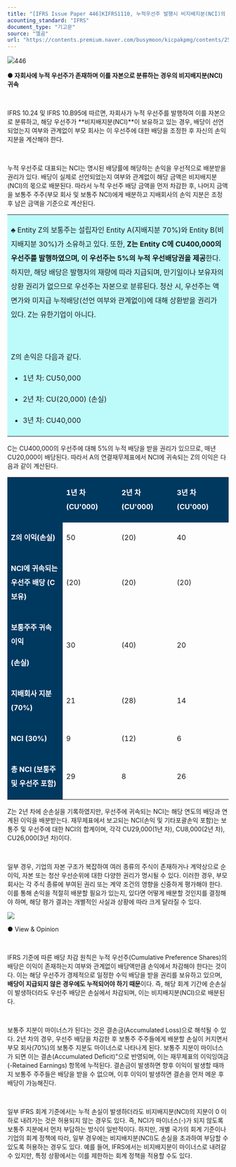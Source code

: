 ```yaml
---
title: "[IFRS Issue Paper 446]KIFRS1110, 누적우선주 발행시 비지배지분(NCI)의 계산"
acounting_standard: "IFRS"
document_type: "기고문"
source: "엘곰"
url: "https://contents.premium.naver.com/busymoon/kicpakpmg/contents/250307151914505up"
---
```

![](https://n2.news.naver.com/l.gif?type=content)446

**● 자회사에 누적 우선주가 존재하며 이를 자본으로 분류하는 경우의 비지배지분(NCI) 귀속**

​

IFRS 10.24 및 IFRS 10.B95에 따르면, 자회사가 누적 우선주를 발행하여 이를 자본으로 분류하고, 해당 우선주가 \*\*비지배지분(NCI)\*\*이 보유하고 있는 경우, 배당이 선언되었는지 여부와 관계없이 부모 회사는 이 우선주에 대한 배당을 조정한 후 자신의 손익 지분을 계산해야 한다.

​

누적 우선주로 대표되는 NCI는 명시된 배당률에 해당하는 손익을 우선적으로 배분받을 권리가 있다. 배당이 실제로 선언되었는지 여부와 관계없이 해당 금액은 비지배지분(NCI)의 몫으로 배분된다. 따라서 누적 우선주 배당 금액을 먼저 차감한 후, 나머지 금액을 보통주 주주(부모 회사 및 보통주 NCI)에게 배분하고 지배회사의 손익 지분은 조정 후 남은 금액을 기준으로 계산된다.

<table style=""><tbody><tr><td colspan="3" rowspan="1" style="width: 100.0%; height: 128.0px;  background-color: #bdfbfa;"><div><p style="line-height:2.0;"><span style="">♣ Entity Z의 보통주는 설립자인 Entity A(지배지분 70%)와 Entity B(비지배지분 30%)가 소유하고 있다. 또한, </span><span style=""><b>Z는 Entity C에 CU400,000의 우선주를 발행하였으며, 이 우선주는 5%의 누적 우선배당권을 제공</b></span><span style="">한다. 하지만, 해당 배당은 발행자의 재량에 따라 지급되며, 만기일이나 보유자의 상환 권리가 없으므로 우선주는 자본으로 분류된다. 청산 시, 우선주는 액면가와 미지급 누적배당(선언 여부와 관계없이)에 대해 상환받을 권리가 있다. Z는 유한기업이 아니다.</span></p><p style="line-height:2.0;"><span style="">​</span></p><p style="line-height:2.0;"><span style="">Z의 손익은 다음과 같다.</span></p><ul><li><p style="line-height:2.0;"><span style="">1년 차:</span><span style=""> CU50,000</span></p></li><li><p style="line-height:2.0;"><span style="">2년 차:</span><span style=""> CU(20,000) (손실)</span></p></li><li><p style="line-height:2.0;"><span style="">3년 차:</span><span style=""> CU40,000</span></p></li></ul></div></td></tr></tbody></table>

C는 CU400,000의 우선주에 대해 5%의 누적 배당을 받을 권리가 있으므로, 매년 CU20,000이 배당된다. 따라서 A의 연결재무제표에서 NCI에 귀속되는 Z의 이익은 다음과 같이 계산된다.

<table style=""><tbody><tr><td colspan="1" rowspan="1" style="width: 25.0%; height: 40.0px;  background-color: #003960;"><div><p style="line-height:2.0;"><span style="color:#ffffff;"><b>​</b></span></p></div></td><td colspan="1" rowspan="1" style="width: 25.0%; height: 40.0px;  background-color: #003960;"><div><p style="line-height:2.0;"><span style="color:#ffffff;"><b>1년 차 (CU'000)</b></span></p></div></td><td colspan="1" rowspan="1" style="width: 25.0%; height: 40.0px;  background-color: #003960;"><div><p style="line-height:2.0;"><span style="color:#ffffff;"><b>2년 차 (CU'000)</b></span></p></div></td><td colspan="1" rowspan="1" style="width: 25.0%; height: 40.0px;  background-color: #003960;"><div><p style="line-height:2.0;"><span style="color:#ffffff;"><b>3년 차 (CU'000)</b></span></p></div></td></tr><tr><td colspan="1" rowspan="1" style="width: 25.0%; height: 40.0px;  background-color: #003960;"><div><p style="line-height:2.0;"><span style="color:#ffffff;"><b>Z의 이익(손실)</b></span></p></div></td><td colspan="1" rowspan="1" style="width: 25.0%; height: 40.0px;  "><div><p style="line-height:2.0;"><span style="">50</span></p></div></td><td colspan="1" rowspan="1" style="width: 25.0%; height: 40.0px;  "><div><p style="line-height:2.0;"><span style="">(20)</span></p></div></td><td colspan="1" rowspan="1" style="width: 25.0%; height: 40.0px;  "><div><p style="line-height:2.0;"><span style="">40</span></p></div></td></tr><tr><td colspan="1" rowspan="1" style="width: 25.0%; height: 40.0px;  background-color: #003960;"><div><p style="line-height:2.0;"><span style="color:#ffffff;"><b>NCI에 귀속되는 우선주 배당 (C 보유)</b></span></p></div></td><td colspan="1" rowspan="1" style="width: 25.0%; height: 40.0px;  "><div><p style="line-height:2.0;"><span style="">(20)</span></p></div></td><td colspan="1" rowspan="1" style="width: 25.0%; height: 40.0px;  "><div><p style="line-height:2.0;"><span style="">(20)</span></p></div></td><td colspan="1" rowspan="1" style="width: 25.0%; height: 40.0px;  "><div><p style="line-height:2.0;"><span style="">(20)</span></p></div></td></tr><tr><td colspan="1" rowspan="1" style="width: 25.0%; height: 40.0px;  background-color: #003960;"><div><p style="line-height:2.0;"><span style="color:#ffffff;"><b>보통주주 귀속 이익</b></span></p></div><div><p style="line-height:2.0;"><span style="color:#ffffff;"><b>(손실)</b></span></p></div></td><td colspan="1" rowspan="1" style="width: 25.0%; height: 40.0px;  "><div><p style="line-height:2.0;"><span style="">30</span></p></div></td><td colspan="1" rowspan="1" style="width: 25.0%; height: 40.0px;  "><div><p style="line-height:2.0;"><span style="">(40)</span></p></div></td><td colspan="1" rowspan="1" style="width: 25.0%; height: 40.0px;  "><div><p style="line-height:2.0;"><span style="">20</span></p></div></td></tr><tr><td colspan="1" rowspan="1" style="width: 25.0%; height: 40.0px;  background-color: #003960;"><div><p style="line-height:2.0;"><span style="color:#ffffff;"><b>지배회사 지분 (70%)</b></span></p></div></td><td colspan="1" rowspan="1" style="width: 25.0%; height: 40.0px;  "><div><p style="line-height:2.0;"><span style="">21</span></p></div></td><td colspan="1" rowspan="1" style="width: 25.0%; height: 40.0px;  "><div><p style="line-height:2.0;"><span style="">(28)</span></p></div></td><td colspan="1" rowspan="1" style="width: 25.0%; height: 40.0px;  "><div><p style="line-height:2.0;"><span style="">14</span></p></div></td></tr><tr><td colspan="1" rowspan="1" style="width: 25.0%; height: 40.0px;  background-color: #003960;"><div><p style="line-height:2.0;"><span style="color:#ffffff;"><b>NCI (30%)</b></span></p></div></td><td colspan="1" rowspan="1" style="width: 25.0%; height: 40.0px;  "><div><p style="line-height:2.0;"><span style="">9</span></p></div></td><td colspan="1" rowspan="1" style="width: 25.0%; height: 40.0px;  "><div><p style="line-height:2.0;"><span style="">(12)</span></p></div></td><td colspan="1" rowspan="1" style="width: 25.0%; height: 40.0px;  "><div><p style="line-height:2.0;"><span style="">6</span></p></div></td></tr><tr><td colspan="1" rowspan="1" style="width: 25.0%; height: 40.0px;  background-color: #003960;"><div><p style="line-height:2.0;"><span style="color:#ffffff;"><b>총 NCI (보통주 및 우선주 포함)</b></span></p></div></td><td colspan="1" rowspan="1" style="width: 25.0%; height: 40.0px;  "><div><p style="line-height:2.0;"><span style="">29</span></p></div></td><td colspan="1" rowspan="1" style="width: 25.0%; height: 40.0px;  "><div><p style="line-height:2.0;"><span style="">8</span></p></div></td><td colspan="1" rowspan="1" style="width: 25.0%; height: 40.0px;  "><div><p style="line-height:2.0;"><span style="">26</span></p></div></td></tr></tbody></table>

Z는 2년 차에 순손실을 기록하였지만, 우선주에 귀속되는 NCI는 해당 연도의 배당과 연계된 이익을 배분받는다. 재무제표에서 보고되는 NCI(손익 및 기타포괄손익 포함)는 보통주 및 우선주에 대한 NCI의 합계이며, 각각 CU29,000(1년 차), CU8,000(2년 차), CU26,000(3년 차)이다.

​

일부 경우, 기업의 자본 구조가 복잡하여 여러 종류의 주식이 존재하거나 계약상으로 순이익, 자본 또는 청산 우선순위에 대한 다양한 권리가 명시될 수 있다. 이러한 경우, 부모 회사는 각 주식 종류에 부여된 권리 또는 계약 조건의 영향을 신중하게 평가해야 한다. 이를 통해 손익을 적절히 배분할 필요가 있는지, 있다면 어떻게 배분할 것인지를 결정해야 하며, 해당 평가 결과는 개별적인 사실과 상황에 따라 크게 달라질 수 있다.

![](https://scs-phinf.pstatic.net/MjAyNTAzMDdfMiAg/MDAxNzQxMzI4MTc3ODUx.6qpQZ7ywGbUu0QihRYg7bzrcQ14sKsSoyw1YHSPj0oMg.Fo_Bh5k039BXlk-tHUa43yOL-J4X2V3XhChjDT-L2jgg.PNG/image.png?type=w800)

● View & Opinion

​

IFRS 기준에 따른 배당 차감 원칙은 누적 우선주(Cumulative Preference Shares)의 배당은 이익이 존재하는지 여부와 관계없이 배당액만큼 손익에서 차감해야 한다는 것이다. 이는 해당 우선주가 경제적으로 일정한 수익 배당을 받을 권리를 보유하고 있으며, **배당이 지급되지 않은 경우에도 누적되어야 하기 때문**이다. 즉, 해당 회계 기간에 순손실이 발생하더라도 우선주 배당은 손실에서 차감되며, 이는 비지배지분(NCI)으로 배분된다.

​

보통주 지분이 마이너스가 된다는 것은 결손금(Accumulated Loss)으로 해석될 수 있다. 2년 차의 경우, 우선주 배당을 차감한 후 보통주 주주들에게 배분할 손실이 커지면서 부모 회사(70%)의 보통주 지분도 마이너스로 나타나게 된다. 보통주 지분이 마이너스가 되면 이는 결손(Accumulated Deficit)"으로 반영되며, 이는 재무제표의 이익잉여금(-Retained Earnings) 항목에 누적된다. 결손금이 발생하면 향후 이익이 발생할 때까지 보통주 주주들은 배당을 받을 수 없으며, 이후 이익이 발생하면 결손을 먼저 메운 후 배당이 가능해진다.

​

일부 IFRS 회계 기준에서는 누적 손실이 발생하더라도 비지배지분(NCI)의 지분이 0 이하로 내려가는 것은 허용되지 않는 경우도 있다. 즉, NCI가 마이너스(-)가 되지 않도록 보통주 지분에서 먼저 부담하는 방식이 일반적이다. 하지만, 개별 국가의 회계 기준이나 기업의 회계 정책에 따라, 일부 경우에는 비지배지분(NCI)도 손실을 초과하여 부담할 수 있도록 허용하는 경우도 있다. 예를 들어, IFRS에서는 비지배지분이 마이너스로 내려갈 수 있지만, 특정 상황에서는 이를 제한하는 회계 정책을 적용할 수도 있다.

​